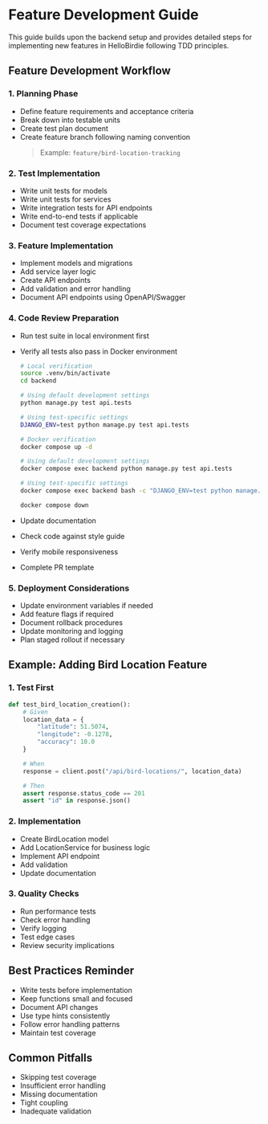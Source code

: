 # Feature Development Guide

This guide builds upon the backend setup and provides detailed steps for implementing new features in HelloBirdie following TDD principles.

## Feature Development Workflow

### 1. Planning Phase

- Define feature requirements and acceptance criteria
- Break down into testable units
- Create test plan document
- Create feature branch following naming convention
  > Example: `feature/bird-location-tracking`

### 2. Test Implementation

- Write unit tests for models
- Write unit tests for services
- Write integration tests for API endpoints
- Write end-to-end tests if applicable
- Document test coverage expectations

### 3. Feature Implementation

- Implement models and migrations
- Add service layer logic
- Create API endpoints
- Add validation and error handling
- Document API endpoints using OpenAPI/Swagger

### 4. Code Review Preparation

- Run test suite in local environment first
- Verify all tests also pass in Docker environment

  ```bash
  # Local verification
  source .venv/bin/activate
  cd backend

  # Using default development settings
  python manage.py test api.tests

  # Using test-specific settings
  DJANGO_ENV=test python manage.py test api.tests

  # Docker verification
  docker compose up -d

  # Using default development settings
  docker compose exec backend python manage.py test api.tests

  # Using test-specific settings
  docker compose exec backend bash -c "DJANGO_ENV=test python manage.py test api.tests"

  docker compose down
  ```

- Update documentation
- Check code against style guide
- Verify mobile responsiveness
- Complete PR template

### 5. Deployment Considerations

- Update environment variables if needed
- Add feature flags if required
- Document rollback procedures
- Update monitoring and logging
- Plan staged rollout if necessary

## Example: Adding Bird Location Feature

### 1. Test First

```python
def test_bird_location_creation():
    # Given
    location_data = {
        "latitude": 51.5074,
        "longitude": -0.1278,
        "accuracy": 10.0
    }

    # When
    response = client.post("/api/bird-locations/", location_data)

    # Then
    assert response.status_code == 201
    assert "id" in response.json()
```

### 2. Implementation

- Create BirdLocation model
- Add LocationService for business logic
- Implement API endpoint
- Add validation
- Update documentation

### 3. Quality Checks

- Run performance tests
- Check error handling
- Verify logging
- Test edge cases
- Review security implications

## Best Practices Reminder

- Write tests before implementation
- Keep functions small and focused
- Document API changes
- Use type hints consistently
- Follow error handling patterns
- Maintain test coverage

## Common Pitfalls

- Skipping test coverage
- Insufficient error handling
- Missing documentation
- Tight coupling
- Inadequate validation
